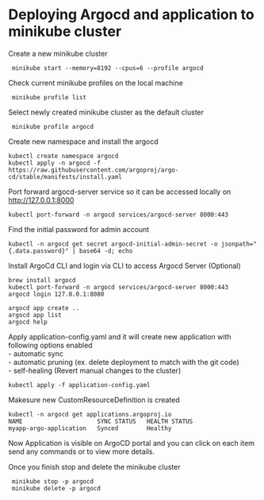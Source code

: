 # Deploying Argocd and application to minikube cluster

Create a new minikube cluster
```
 minikube start --memory=8192 --cpus=6 --profile argocd
 ```

Check current minikube profiles on the local machine
```shell
 minikube profile list
 ```
Select newly created minikube cluster as the default cluster
```
 minikube profile argocd
```
Create new namespace and install the argocd
```
kubectl create namespace argocd
kubectl apply -n argocd -f https://raw.githubusercontent.com/argoproj/argo-cd/stable/manifests/install.yaml
```
Port forward argocd-server service so it can be accessed locally on http://127.0.0.1:8000
```
kubectl port-forward -n argocd services/argocd-server 8000:443
```
Find the initial password for admin account
```
kubectl -n argocd get secret argocd-initial-admin-secret -o jsonpath="{.data.password}" | base64 -d; echo
```

Install ArgoCd CLI and login via CLI to access Argocd Server (Optional)
```
brew install argocd
kubectl port-forward -n argocd services/argocd-server 8000:443
argocd login 127.0.0.1:8080

argocd app create ..
argocd app list
argocd help
```

Apply application-config.yaml and it will create new application with following options enabled
<br>
    - automatic sync
<br>
    - automatic pruning (ex. delete deployment to match with the git code)
<br>
    - self-healing (Revert manual changes to the cluster)

``` 
kubectl apply -f application-config.yaml
```
Makesure new CustomResourceDefinition is created
```
kubectl -n argocd get applications.argoproj.io 
NAME                     SYNC STATUS   HEALTH STATUS
myapp-argo-application   Synced        Healthy
```
Now Application is visible on ArgoCD portal and you can click on each item send any commands or to view more details.


Once you finish stop and delete the minikube cluster
```
 minikube stop -p argocd
 minikube delete -p argocd
 ```
